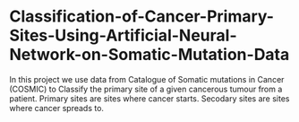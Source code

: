# Classification-of-Cancer-Primary-Sites-Using-Artificial-Neural-Network-on-Somatic-Mutation-Data
In this project we use data from Catalogue of Somatic mutations in Cancer (COSMIC) to Classify the primary site of a given cancerous tumour from a patient.
Primary sites are sites where cancer starts.
Secodary sites are sites where cancer spreads to.
